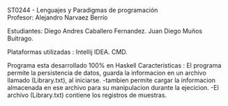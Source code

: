 ST0244 - Lenguajes y Paradigmas de programación  
Profesor: Alejandro Narvaez Berrío

Estudiantes: 
Diego Andres Caballero Fernandez.
Juan Diego Muños Buitrago.

Plataformas utilizadas :
Intellij IDEA.
CMD.

Programa esta desarrollado 100% en Haskell
Caracteristicas :
El programa permite la persistencia de datos, guarda la informacion en un archivo llamado (Library.txt), al iniciarse.
-tambien permite cargar la informacion almacenada en ese archivo para su manipulacion durante la ejecicion.
-El archivo (Library.txt) contiene los registros de muestras.
